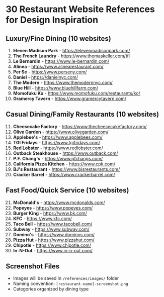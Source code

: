 # 30 Restaurant Website References for Design Inspiration

## Luxury/Fine Dining (10 websites)
1. **Eleven Madison Park** - https://elevenmadisonpark.com/
2. **The French Laundry** - https://www.thomaskeller.com/tfl
3. **Le Bernardin** - https://www.le-bernardin.com/
4. **Alinea** - https://www.alinearestaurant.com/
5. **Per Se** - https://www.perseny.com/
6. **Daniel** - https://danielnyc.com/
7. **The Modern** - https://www.themodernnyc.com/
8. **Blue Hill** - https://www.bluehillfarm.com/
9. **Momofuku Ko** - https://www.momofuku.com/restaurants/ko/
10. **Gramercy Tavern** - https://www.gramercytavern.com/

## Casual Dining/Family Restaurants (10 websites)
11. **Cheesecake Factory** - https://www.thecheesecakefactory.com/
12. **Olive Garden** - https://www.olivegarden.com/
13. **Applebee's** - https://www.applebees.com/
14. **TGI Fridays** - https://www.tgifridays.com/
15. **Red Lobster** - https://www.redlobster.com/
16. **Outback Steakhouse** - https://www.outback.com/
17. **P.F. Chang's** - https://www.pfchangs.com/
18. **California Pizza Kitchen** - https://www.cpk.com/
19. **BJ's Restaurant** - https://www.bjsrestaurants.com/
20. **Cracker Barrel** - https://www.crackerbarrel.com/

## Fast Food/Quick Service (10 websites)
21. **McDonald's** - https://www.mcdonalds.com/
22. **Popeyes** - https://www.popeyes.com/
23. **Burger King** - https://www.bk.com/
24. **KFC** - https://www.kfc.com/
25. **Taco Bell** - https://www.tacobell.com/
26. **Subway** - https://www.subway.com/
27. **Domino's** - https://www.dominos.com/
28. **Pizza Hut** - https://www.pizzahut.com/
29. **Chipotle** - https://www.chipotle.com/
30. **In-N-Out** - https://www.in-n-out.com/

## Screenshot Files
- Images will be saved in `/references/images/` folder
- Naming convention: `[restaurant-name]-screenshot.png`
- Categories organized by dining type